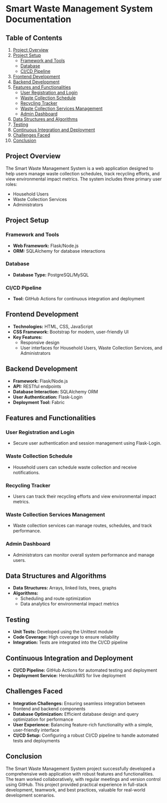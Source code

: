 # Smart Waste Management System Documentation

## Table of Contents
1. [Project Overview](#project-overview)
2. [Project Setup](#project-setup)
   - [Framework and Tools](#framework-and-tools)
   - [Database](#database)
   - [CI/CD Pipeline](#cicd-pipeline)
3. [Frontend Development](#frontend-development)
4. [Backend Development](#backend-development)
5. [Features and Functionalities](#features-and-functionalities)
   - [User Registration and Login](#user-registration-and-login)
   - [Waste Collection Schedule](#waste-collection-schedule)
   - [Recycling Tracker](#recycling-tracker)
   - [Waste Collection Services Management](#waste-collection-services-management)
   - [Admin Dashboard](#admin-dashboard)
6. [Data Structures and Algorithms](#data-structures-and-algorithms)
7. [Testing](#testing)
8. [Continuous Integration and Deployment](#continuous-integration-and-deployment)
9. [Challenges Faced](#challenges-faced)
10. [Conclusion](#conclusion)

## Project Overview
The Smart Waste Management System is a web application designed to help users manage waste collection schedules, track recycling efforts, and view environmental impact metrics. The system includes three primary user roles:
- Household Users
- Waste Collection Services
- Administrators

## Project Setup

### Framework and Tools
- **Web Framework:** Flask/Node.js
- **ORM:** SQLAlchemy for database interactions

### Database
- **Database Type:** PostgreSQL/MySQL

### CI/CD Pipeline
- **Tool:** GitHub Actions for continuous integration and deployment

## Frontend Development
- **Technologies:** HTML, CSS, JavaScript
- **CSS Framework:** Bootstrap for modern, user-friendly UI
- **Key Features:**
  - Responsive design
  - User interfaces for Household Users, Waste Collection Services, and Administrators

## Backend Development
- **Framework:** Flask/Node.js
- **API:** RESTful endpoints
- **Database Interaction:** SQLAlchemy ORM
- **User Authentication:** Flask-Login
- **Deployment Tool:** Fabric

## Features and Functionalities

### User Registration and Login
- Secure user authentication and session management using Flask-Login.

### Waste Collection Schedule
- Household users can schedule waste collection and receive notifications.

### Recycling Tracker
- Users can track their recycling efforts and view environmental impact metrics.

### Waste Collection Services Management
- Waste collection services can manage routes, schedules, and track performance.

### Admin Dashboard
- Administrators can monitor overall system performance and manage users.

## Data Structures and Algorithms
- **Data Structures:** Arrays, linked lists, trees, graphs
- **Algorithms:**
  - Scheduling and route optimization
  - Data analytics for environmental impact metrics

## Testing
- **Unit Tests:** Developed using the Unittest module
- **Code Coverage:** High coverage to ensure reliability
- **Integration:** Tests are integrated into the CI/CD pipeline

## Continuous Integration and Deployment
- **CI/CD Pipeline:** GitHub Actions for automated testing and deployment
- **Deployment Service:** Heroku/AWS for live deployment

## Challenges Faced
- **Integration Challenges:** Ensuring seamless integration between frontend and backend components
- **Database Optimization:** Efficient database design and query optimization for performance
- **User Experience:** Balancing feature-rich functionality with a simple, user-friendly interface
- **CI/CD Setup:** Configuring a robust CI/CD pipeline to handle automated tests and deployments

## Conclusion
The Smart Waste Management System project successfully developed a comprehensive web application with robust features and functionalities. The team worked collaboratively, with regular meetings and version control using GitHub. This project provided practical experience in full-stack development, teamwork, and best practices, valuable for real-world development scenarios.
